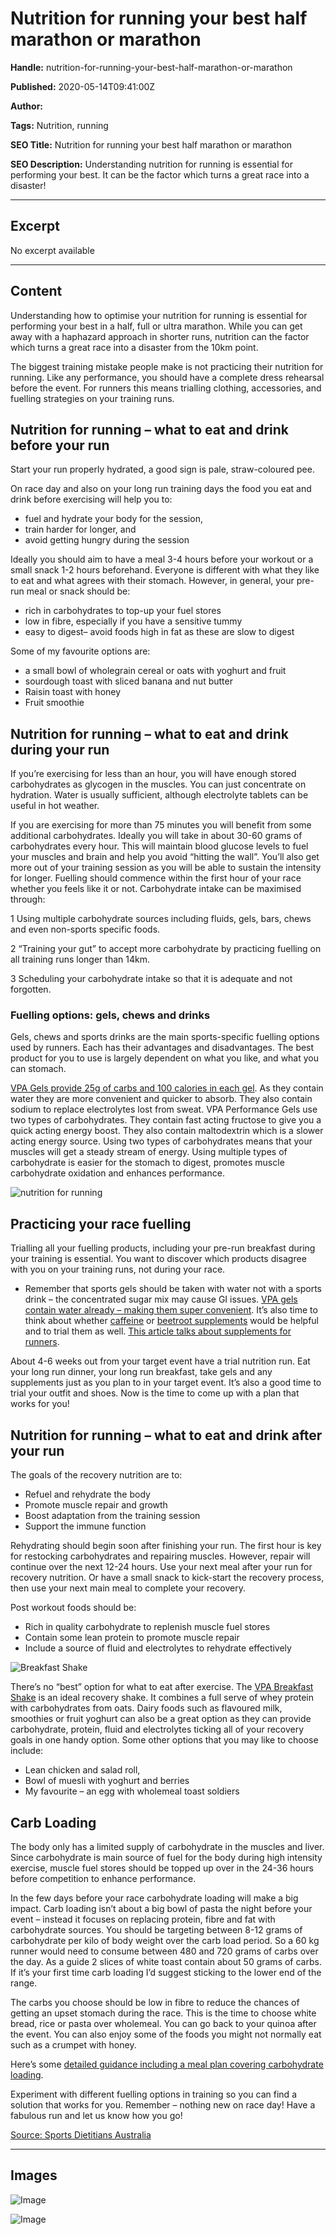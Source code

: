 # Nutrition for running your best half marathon or marathon

**Handle:** nutrition-for-running-your-best-half-marathon-or-marathon

**Published:** 2020-05-14T09:41:00Z

**Author:**  

**Tags:** Nutrition, running

**SEO Title:** Nutrition for running your best half marathon or marathon

**SEO Description:** Understanding nutrition for running is essential for performing your best. It can be the factor which turns a great race into a disaster!

---

## Excerpt

No excerpt available

---

## Content

Understanding how to optimise your nutrition for running is essential for performing your best in a half, full or ultra marathon. While you can get away with a haphazard approach in shorter runs, nutrition can the factor which turns a great race into a disaster from the 10km point.

The biggest training mistake people make is not practicing their nutrition for running. Like any performance, you should have a complete dress rehearsal before the event. For runners this means trialling clothing, accessories, and fuelling strategies on your training runs.

## Nutrition for running – what to eat and drink before your run

Start your run properly hydrated, a good sign is pale, straw-coloured pee.

On race day and also on your long run training days the food you eat and drink before exercising will help you to:

- fuel and hydrate your body for the session,
- train harder for longer, and
- avoid getting hungry during the session

Ideally you should aim to have a meal 3-4 hours before your workout or a small snack 1-2 hours beforehand. Everyone is different with what they like to eat and what agrees with their stomach. However, in general, your pre-run meal or snack should be:

- rich in carbohydrates to top-up your fuel stores
- low in fibre, especially if you have a sensitive tummy
- easy to digest– avoid foods high in fat as these are slow to digest

Some of my favourite options are:

- a small bowl of wholegrain cereal or oats with yoghurt and fruit
- sourdough toast with sliced banana and nut butter
- Raisin toast with honey
- Fruit smoothie

## Nutrition for running – what to eat and drink during your run

If you’re exercising for less than an hour, you will have enough stored carbohydrates as glycogen in the muscles. You can just concentrate on hydration. Water is usually sufficient, although electrolyte tablets can be useful in hot weather.

If you are exercising for more than 75 minutes you will benefit from some additional carbohydrates. Ideally you will take in about 30-60 grams of carbohydrates every hour. This will maintain blood glucose levels to fuel your muscles and brain and help you avoid “hitting the wall”. You’ll also get more out of your training session as you will be able to sustain the intensity for longer. Fuelling should commence within the first hour of your race whether you feels like it or not. Carbohydrate intake can be maximised through:

1 Using multiple carbohydrate sources including fluids, gels, bars, chews and even non-sports specific foods.

2 “Training your gut” to accept more carbohydrate by practicing fuelling on all training runs longer than 14km.

3 Scheduling your carbohydrate intake so that it is adequate and not forgotten.

### Fuelling options: gels, chews and drinks

Gels, chews and sports drinks are the main sports-specific fuelling options used by runners. Each has their advantages and disadvantages. The best product for you to use is largely dependent on what you like, and what you can stomach.

[VPA Gels provide 25g of carbs and 100 calories in each gel](https://www.vpa.com.au/products/performance-gel). As they contain water they are more convenient and quicker to absorb. They also contain sodium to replace electrolytes lost from sweat. VPA Performance Gels use two types of carbohydrates. They contain fast acting fructose to give you a quick acting energy boost. They also contain maltodextrin which is a slower acting energy source. Using two types of carbohydrates means that your muscles will get a steady stream of energy. Using multiple types of carbohydrate is easier for the stomach to digest, promotes muscle carbohydrate oxidation and enhances performance.

![nutrition for running](https://www.vpa.com.au/blog/wp-content/uploads/2020/05/performance-gels-with-flavours-1-1024x737.jpg)

## Practicing your race fuelling

Trialling all your fuelling products, including your pre-run breakfast during your training is essential. You want to discover which products disagree with you on your training runs, not during your race.
- Remember that sports gels should be taken with water not with a sports drink – the concentrated sugar mix may cause GI issues. [VPA gels contain water already – making them super convenient](https://www.vpa.com.au/products/performance-gel).
It’s also time to think about whether [caffeine](https://www.vpa.com.au/products/preworkout) or [beetroot supplements](https://www.vpa.com.au/products/beetroot-powder) would be helpful and to trial them as well. [This article talks about supplements for runners](https://www.vpa.com.au/blog/supplements-for-runners-and-endurance-athletes/).

About 4-6 weeks out from your target event have a trial nutrition run. Eat your long run dinner, your long run breakfast, take gels and any supplements just as you plan to in your target event. It’s also a good time to trial your outfit and shoes. Now is the time to come up with a plan that works for you!

## Nutrition for running – what to eat and drink after your run

The goals of the recovery nutrition are to:

- Refuel and rehydrate the body
- Promote muscle repair and growth
- Boost adaptation from the training session
- Support the immune function

Rehydrating should begin soon after finishing your run. The first hour is key for restocking carbohydrates and repairing muscles. However, repair will continue over the next 12-24 hours. Use your next meal after your run for recovery nutrition. Or have a small snack to kick-start the recovery process, then use your next main meal to complete your recovery.

Post workout foods should be:

- Rich in quality carbohydrate to replenish muscle fuel stores
- Contain some lean protein to promote muscle repair
- Include a source of fluid and electrolytes to rehydrate effectively

![Breakfast Shake](https://www.vpa.com.au/blog/wp-content/uploads/2020/05/Breakfast-Shake.jpg)

There’s no “best” option for what to eat after exercise. The [VPA Breakfast Shake](https://www.vpa.com.au/products/breakfast-shake) is an ideal recovery shake. It combines a full serve of whey protein with carbohydrates from oats. Dairy foods such as flavoured milk, smoothies or fruit yoghurt can also be a great option as they can provide carbohydrate, protein, fluid and electrolytes ticking all of your recovery goals in one handy option. Some other options that you may like to choose include:

- Lean chicken and salad roll,
- Bowl of muesli with yoghurt and berries
- My favourite – an egg with wholemeal toast soldiers

## Carb Loading

The body only has a limited supply of carbohydrate in the muscles and liver. Since carbohydrate is main source of fuel for the body during high intensity exercise, muscle fuel stores should be topped up over in the 24-36 hours before competition to enhance performance.

In the few days before your race carbohydrate loading will make a big impact. Carb loading isn’t about a big bowl of pasta the night before your event – instead it focuses on replacing protein, fibre and fat with carbohydrate sources. You should be targeting between 8-12 grams of carbohydrate per kilo of body weight over the carb load period. So a 60 kg runner would need to consume between 480 and 720 grams of carbs over the day. As a guide 2 slices of white toast contain about 50 grams of carbs. If it’s your first time carb loading I’d suggest sticking to the lower end of the range.

The carbs you choose should be low in fibre to reduce the chances of getting an upset stomach during the race. This is the time to choose white bread, rice or pasta over wholemeal. You can go back to your quinoa after the event. You can also enjoy some of the foods you might not normally eat such as a crumpet with honey.

Here’s some [detailed guidance including a meal plan covering carbohydrate loading](http://racheleagleton.com.au/blog/carbohydrate-loading-for-endurance-events).

Experiment with different fuelling options in training so you can find a solution that works for you. Remember – nothing new on race day! Have a fabulous run and let us know how you go!

[Source: Sports Dietitians Australia](https://www.sportsdietitians.com.au/factsheets/food-for-your-sport/food-for-your-sport-distance-running/)

---

## Images

![Image](undefined)

![Image](undefined)

